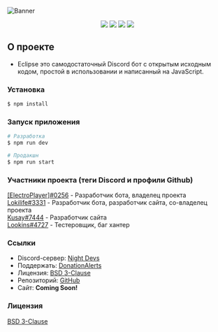 ![Banner](https://cdn.discordapp.com/attachments/770009593131827300/887699952896200754/banner.png)

<p align="center">
    <a href="https://discord.gg/PHuvYMrvdr"><img src="https://img.shields.io/discord/769184583123730432?color=7289da&logo=discord&logoColor=white"></a>
    <img src="https://img.shields.io/badge/made%20by-NightDevs-blue.svg" >
    <img src="https://img.shields.io/github/stars/Lokilife/EclipseNest.svg?style=flat">
    <img src="https://img.shields.io/github/languages/top/Lokilife/EclipseNest.svg">
</p>

## О проекте
- Eclipse это самодостаточный Discord бот с открытым исходным кодом, простой в использовании и написанный на JavaScript.

### Установка

```bash
$ npm install
```

### Запуск приложения

```bash
# Разработка
$ npm run dev

# Продакшн
$ npm run start
```

### Участники проекта (теги Discord и профили Github)
[[ElectroPlayer]#0256](https://github.com/Elektroplayer) - Разработчик бота, владелец проекта<br>
[Lokilife#3331](https://github.com/Lokilife) - Разработчик бота, разработчик сайта, со-владелец проекта<br>
[Kusay#7444](https://github.com/Kasefuchs) - Разработчик сайта<br>
[Lookins#4727](https://github.com/Lookins01) - Тестеровщик, баг хантер<br>

### Cсылки
- Discord-сервер: [Night Devs](https://discord.gg/PHuvYMrvdr)
- Поддержать: [DonationAlerts](https://www.donationalerts.com/r/electroplayer)
- Лицензия: [BSD 3-Clause](LICENSE)
- Репозиторий: [GitHub](https://github.com/Elektroplayer/eclisebot)
- Сайт: **Coming Soon!**

### Лицензия
[BSD 3-Clause](LICENSE)
